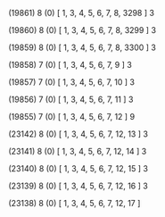 (19861) 8 (0) [ 1, 3, 4, 5, 6, 7, 8, 3298 ] 3 


(19860) 8 (0) [ 1, 3, 4, 5, 6, 7, 8, 3299 ] 3 


(19859) 8 (0) [ 1, 3, 4, 5, 6, 7, 8, 3300 ] 3 


(19858) 7 (0) [ 1, 3, 4, 5, 6, 7, 9 ] 3 


(19857) 7 (0) [ 1, 3, 4, 5, 6, 7, 10 ] 3 


(19856) 7 (0) [ 1, 3, 4, 5, 6, 7, 11 ] 3 


(19855) 7 (0) [ 1, 3, 4, 5, 6, 7, 12 ] 9 


(23142) 8 (0) [ 1, 3, 4, 5, 6, 7, 12, 13 ] 3 


(23141) 8 (0) [ 1, 3, 4, 5, 6, 7, 12, 14 ] 3 


(23140) 8 (0) [ 1, 3, 4, 5, 6, 7, 12, 15 ] 3 


(23139) 8 (0) [ 1, 3, 4, 5, 6, 7, 12, 16 ] 3 


(23138) 8 (0) [ 1, 3, 4, 5, 6, 7, 12, 17 ]  

